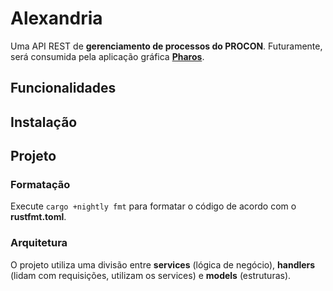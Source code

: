 # Alexandria

Uma API REST de **gerenciamento de processos do PROCON**. Futuramente, será consumida pela aplicação gráfica **[Pharos](https://github.com/mykaelAlves/Pharos)**.

## Funcionalidades

## Instalação

## Projeto

### Formatação

Execute ```cargo +nightly fmt``` para formatar o código de acordo com o **rustfmt.toml**.

### Arquitetura

O projeto utiliza uma divisão entre **services** (lógica de negócio), **handlers** (lidam com requisições, utilizam os services) e **models** (estruturas).
